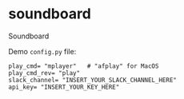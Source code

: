 # soundboard
Soundboard


Demo `config.py` file:

```
play_cmd= "mplayer"   # "afplay" for MacOS
play_cmd_rev= "play"
slack_channel= "INSERT_YOUR_SLACK_CHANNEL_HERE"
api_key= "INSERT_YOUR_KEY_HERE"
```
